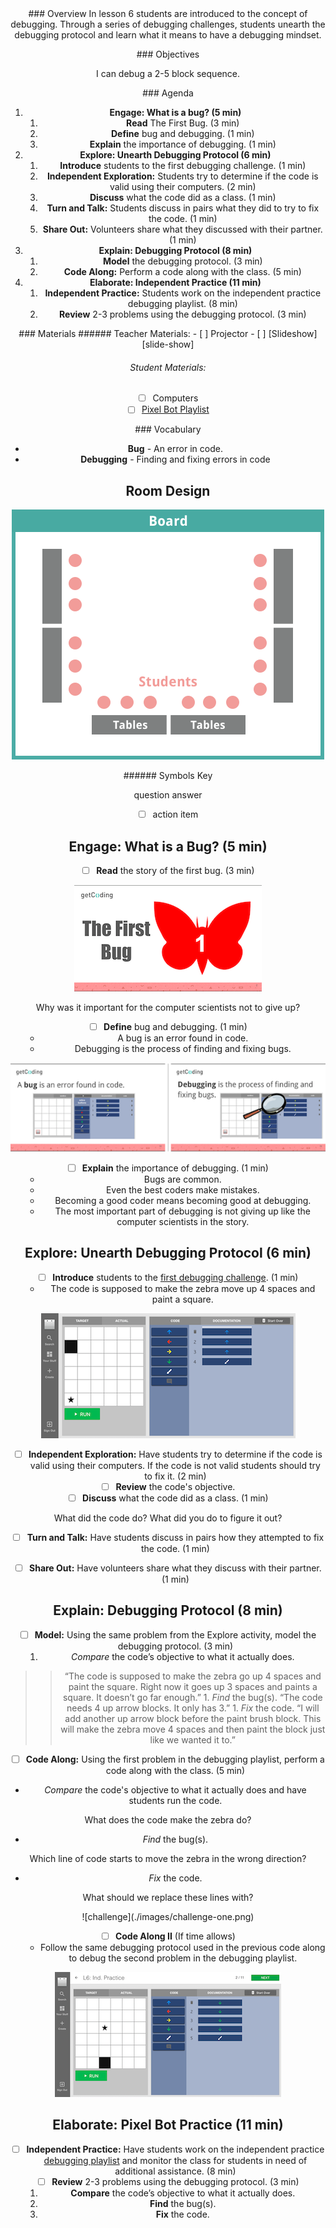 <header class='header' title='Debugging' subtitle='Lesson 6'/>

<notable>
<iconp src='/icons/activity.png'>### Overview</iconp>
In lesson 6 students are introduced to the concept of debugging. Through a series of debugging challenges, students unearth the debugging protocol and learn what it means to have a debugging mindset.

<iconp src='/icons/objectives.png'>### Objectives</iconp>

I can debug a 2-5 block sequence.

<iconp src='/icons/agenda.png'>### Agenda</iconp>

1. **Engage: What is a bug? (5 min)**
	1. **Read** The First Bug. (3 min)
	2. **Define** bug and debugging. (1 min)
	3. **Explain** the importance of debugging. (1 min)
1. **Explore: Unearth Debugging Protocol (6 min)**
	1. **Introduce** students to the first debugging challenge. (1 min)
	2. **Independent Exploration:** Students try to determine if the code is valid using their computers. (2 min)
	3. **Discuss** what the code did as a class. (1 min)
	4. **Turn and Talk:** Students discuss in pairs what they did to try to fix the code. (1 min)
	5. **Share Out:** Volunteers share what they discussed with their partner. (1 min)
1. **Explain: Debugging Protocol (8 min)**
	1. **Model** the debugging protocol. (3 min)
	2. **Code Along:** Perform a code along with the class. (5 min)
1. **Elaborate: Independent Practice (11 min)**
	1. **Independent Practice:** Students work on the independent practice debugging playlist. (8 min)
	2. **Review** 2-3 problems using the debugging protocol. (3 min)

<note>
<iconp src='/icons/materials.png'>### Materials</iconp>
###### Teacher Materials:
- [ ] Projector
- [ ] [Slideshow][slide-show]

###### Student Materials:
- [ ] Computers
- [ ] [Pixel Bot Playlist][playlist]

<iconp src='/icons/vocab.png'>### Vocabulary</iconp>

- **Bug** - An error in code.
- **Debugging** - Finding and fixing errors in code

</note>

<pagebreak/>

## Room Design

![room](./images/layout-computer.png)

<note borderLeft='2px solid green' mt='2em'>
###### Symbols Key

<iconp ml='1.65em' type='question'>question</iconp>
<iconp ml='1.65em' type='answer'>answer</iconp>
- [ ] action item
</note>

<pagebreak/>

## Engage: What is a Bug? (5 min)

- [ ] **Read** the story of the first bug. (3 min)

![slide-two](./images/slide-two.png)

<iconp type='question'>Why was it important for the computer scientists not to give up?</iconp>

- [ ] **Define** bug and debugging. (1 min)
	- A bug is an error found in code.
	- Debugging is the process of finding and fixing bugs.

![slides-define](./images/slides-define.png)

- [ ] **Explain** the importance of debugging. (1 min)
	- Bugs are common.
	- Even the best coders make mistakes.
	- Becoming a good coder means becoming good at debugging.
	- The most important part of debugging is not giving up like the computer scientists in the story.

## Explore: Unearth Debugging Protocol (6 min)

- [ ] **Introduce** students to the [first debugging challenge][challenge]. (1 min)
	- The code is supposed to make the zebra move up 4 spaces and paint a square.


![explore](./images/explore-challenge.png)


- [ ] **Independent Exploration:** Have students try to determine if the code is valid using their computers. If the code is not valid students should try to fix it. (2 min)
- [ ] **Review** the code's objective.
- [ ] **Discuss** what the code did as a class. (1 min)

<iconp type='question'>What did the code do?</iconp>
<iconp type='question'>What did you do to figure it out?</iconp>

- [ ] **Turn and Talk:** Have students discuss in pairs how they attempted to fix the code. (1 min)

- [ ] **Share Out:** Have volunteers share what they discuss with their partner. (1 min)

## Explain: Debugging Protocol (8 min)
- [ ] **Model:** Using the same problem from the Explore activity, model the debugging protocol. (3 min)
	1. *Compare* the code’s objective to what it actually does.
> > “The code is supposed to make the zebra go up 4 spaces and paint the square. Right now it goes up 3 spaces and paints a square. It doesn’t go far enough.”
	1. *Find* the bug(s).
> > “The code needs 4 up arrow blocks. It only has 3.”
	1. *Fix* the code.
> > “I will add another up arrow block before the paint brush block. This will make the zebra move 4 spaces and then paint the block just like we wanted it to.”

- [ ] **Code Along:** Using the first problem in the debugging playlist, perform a code along with the class. (5 min)

- *Compare* the code's objective to what it actually does and have students run the code.

<iconp type='question'>What does the code make the zebra do?</iconp>

- *Find* the bug(s).

<iconp type='question'>Which line of code starts to move the zebra in the wrong direction?</iconp>

- *Fix* the code.

<iconp type='question'>What should we replace these lines with?</iconp>

<note>
![challenge](./images/challenge-one.png)
</note>


- [ ] **Code Along II** (If time allows)
	- Follow the same debugging protocol used in the previous code along to debug the second problem in the debugging playlist.

![challenge](./images/challenge-two.png)

## Elaborate: Pixel Bot Practice (11 min)
- [ ] **Independent Practice:** Have students work on the independent practice [debugging playlist][playlist] and monitor the class for students in need of additional assistance. (8 min)
- [ ] **Review** 2-3 problems using the debugging protocol. (3 min)
	1. **Compare** the code’s objective to what it actually does.
	2. **Find** the bug(s).
	3. **Fix** the code.


</notable>

[slide-show]: https://docs.google.com/presentation/d/1wrmh9mI0GCt2xP7HzF8BW4FHuOdEOKr-L3STjKc-WC8/edit
[playlist]: http://artbot-26016.firebaseapp.com/XG3Y5
[challenge]: https://artbot-26016.firebaseapp.com/JO527
